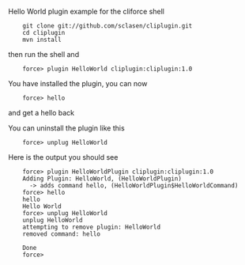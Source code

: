 Hello World plugin example for the cliforce shell

        git clone git://github.com/sclasen/cliplugin.git
        cd cliplugin
        mvn install

then run the shell and

        force> plugin HelloWorld cliplugin:cliplugin:1.0

You have installed the plugin, you can now

        force> hello

and get a hello back

You can uninstall the plugin like this

        force> unplug HelloWorld

Here is the output you should see

        force> plugin HelloWorldPlugin cliplugin:cliplugin:1.0
        Adding Plugin: HelloWorld, (HelloWorldPlugin)
          -> adds command hello, (HelloWorldPlugin$HelloWorldCommand)
        force> hello
        hello
        Hello World
        force> unplug HelloWorld
        unplug HelloWorld
        attempting to remove plugin: HelloWorld
        removed command: hello

        Done
        force>